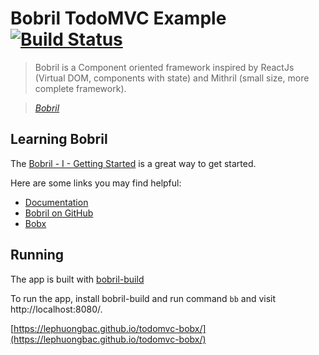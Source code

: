 # Bobril TodoMVC Example [![Build Status](https://travis-ci.org/lephuongbac/todomvc-bobx.svg?branch=master)](https://travis-ci.org/lephuongbac/todomvc-bobx)

> Bobril is a Component oriented framework inspired by ReactJs (Virtual DOM, components with state) and Mithril (small size, more complete framework).

> _[Bobril](https://github.com/Bobris/Bobril)_


## Learning Bobril

The [Bobril - I - Getting Started](http://www.bobril.com) is a great way to get started.

Here are some links you may find helpful:

* [Documentation](https://github.com/Bobris/Bobril/blob/master/src/bobril.md)
* [Bobril on GitHub](https://github.com/Bobris/Bobril)
* [Bobx](https://github.com/bobril/bobx)


## Running

The app is built with [bobril-build](https://github.com/Bobris/bobril-build)

To run the app, install bobril-build and run command `bb` and visit http://localhost:8080/.

[https://lephuongbac.github.io/todomvc-bobx/](https://lephuongbac.github.io/todomvc-bobx/)
